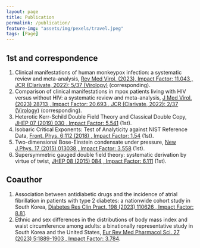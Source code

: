 ```yaml
---
layout: page
title: Publication
permalink: /publication/
feature-img: "assets/img/pexels/travel.jpeg"
tags: [Page]
---
```


## 1st and correspondence

1. Clinical manifestations of human monkeypox infection: a systematic review and meta-analysis, [Rev Med Virol. (2023), Impact Factor: 11.043 , JCR (Clarivate, 2022): 5/37 (Virology)](https://doi.org/10.1002/rmv.2446) (corresponding).
1. Comparison of clinical manifestations in mpox patients living with HIV versus without HIV: a systematic review and meta-analysis, [J Med Virol. (2023) 28713 , Impact Factor: 20.693 , JCR (Clarivate, 2022): 2/37 (Virology)](https://doi.org/10.1002/jmv.28713) (corresponding).
1. Heterotic Kerr-Schild Double Field Theory and Classical Double Copy, [JHEP 07 (2019) 030 , Impact Factor: 5.541](https://doi.org/10.1007/JHEP07(2019)030) (1st).
1. Isobaric Critical Exponents: Test of Analyticity against NIST Reference Data, [Front. Phys. 6:112 (2018) , Impact Factor: 1.54](https://doi.org/10.3389/fphy.2018.00112) (1st).
1. Two-dimensional Bose-Einstein condensate under pressure, [New J.Phys. 17 (2015) 013038 , Impact Factor: 3.558](https://doi.org/10.1088/1367-2630/17/1/013038) (1st).
1. Supersymmetric gauged double field theory: systematic derivation by virtue of twist, [JHEP 08 (2015) 084 , Impact Factor: 6.111](https://doi.org/10.1007/JHEP08(2015)084) (1st).

## Coauthor

1. Association between antidiabetic drugs and the incidence of atrial fibrillation in patients with type 2 diabetes: a nationwide cohort study in South Korea, [Diabetes Res Clin Pract. 198 (2023) 110626 , Impact Factor: 8.81](https://doi.org/10.1016/j.diabres.2023.110626).
1. Ethnic and sex differences in the distributions of body mass index and waist circumference among
adults: a binationally representative study in South Korea and the United States, [Eur Rev Med Pharmacol Sci. 27 (2023) 5:1889-1903 , Impact Factor: 3.784](https://doi.org/10.26355/eurrev_202303_31555).
